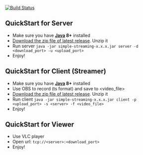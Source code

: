 [![Build Status](https://travis-ci.com/Immueggpain/simple-streaming.svg?branch=master)](https://travis-ci.com/Immueggpain/simple-streaming)

## QuickStart for Server
* Make sure you have **[Java](https://jdk.java.net/11/) 8+** installed
* [Download the zip file of latest release](https://github.com/Immueggpain/simple-streaming/releases). Unzip it
* Run server `java -jar simple-streaming-x.x.x.jar server -d <download_port> -u <upload_port>`
* Enjoy!

## QuickStart for Client (Streamer)
* Make sure you have **[Java](https://jdk.java.net/11/) 8+** installed
* Use OBS to record (ts format) and save to <video_file>
* [Download the zip file of latest release](https://github.com/Immueggpain/simple-streaming/releases). Unzip it
* Run client `java -jar simple-streaming-x.x.x.jar client -p <upload_port> -s <server> -f <video_file>`
* Enjoy!

## QuickStart for Viewer
* Use VLC player
* Open url: `tcp://<server>:<download_port>`
* Enjoy!
